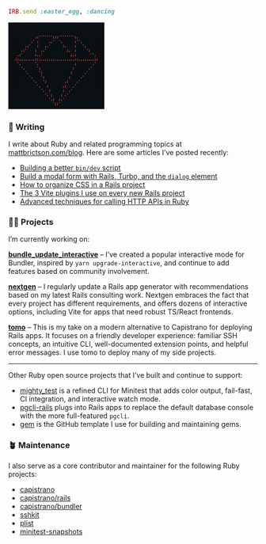 ```ruby
IRB.send :easter_egg, :dancing
```

<img src="./ruby.gif" width="194" height="175" alt="Spinning Ruby logo">

### 💬 Writing

I write about Ruby and related programming topics at [mattbrictson.com/blog](https://mattbrictson.com/blog). Here are some articles I’ve posted recently:

- [Building a better `bin/dev` script](https://mattbrictson.com/blog/better-bin-dev-script)
- [Build a modal form with Rails, Turbo, and the `dialog` element](https://mattbrictson.com/blog/turbo-modal)
- [How to organize CSS in a Rails project](https://mattbrictson.com/blog/organizing-css-in-rails)
- [The 3 Vite plugins I use on every new Rails project](https://mattbrictson.com/blog/3-vite-rails-plugins)
- [Advanced techniques for calling HTTP APIs in Ruby](https://mattbrictson.com/blog/advanced-http-techniques-in-ruby)

### 🧑‍💻 Projects

I’m currently working on:


**[bundle_update_interactive](https://github.com/mattbrictson/bundle_update_interactive)** – I’ve created a popular interactive mode for Bundler, inspired by `yarn upgrade-interactive`, and continue to add features based on community involvement.

**[nextgen](https://github.com/mattbrictson/nextgen)** – I regularly update a Rails app generator with recommendations based on my latest Rails consulting work. Nextgen embraces the fact that every project has different requirements, and offers dozens of interactive options, including Vite for apps that need robust TS/React frontends.

**[tomo](https://github.com/mattbrictson/tomo)** – This is my take on a modern alternative to Capistrano for deploying Rails apps. It focuses on a friendly developer experience: familiar SSH concepts, an intuitive CLI, well-documented extension points, and helpful error messages. I use tomo to deploy many of my side projects.

---

Other Ruby open source projects that I’ve built and continue to support:

- [mighty_test](https://github.com/mattbrictson/mighty_test) is a refined CLI for Minitest that adds color output, fail-fast, CI integration, and interactive watch mode.
- [pgcli-rails](https://github.com/mattbrictson/pgcli-rails) plugs into Rails apps to replace the default database console with the more full-featured `pgcli`.
- [gem](https://github.com/mattbrictson/gem) is the GitHub template I use for building and maintaining gems.

### 🪴 Maintenance

I also serve as a core contributor and maintainer for the following Ruby projects:

- [capistrano](https://github.com/capistrano/capistrano)
- [capistrano/rails](https://github.com/capistrano/rails)
- [capistrano/bundler](https://github.com/capistrano/bundler)
- [sshkit](https://github.com/capistrano/sshkit)
- [plist](https://github.com/patsplat/plist)
- [minitest-snapshots](https://github.com/mattbrictson/minitest-snapshots)
